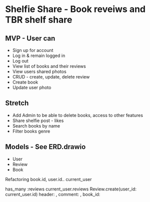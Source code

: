 # Shelfie Share - Book reveiws and TBR shelf share 

## MVP - User can
- Sign up for account
- Log in & remain logged in
- Log out
- View list of books and their reviews
- View users shared photos
- CRUD - create, update, delete review 
- Create book
- Update user photo

## Stretch
- Add Admin to be able to delete books, access to other features
- Share shelfie post - likes
- Search books by name
- Filter books genre


## Models - See ERD.drawio
- User
- Review
- Book

 
Refactoring
book.id, user.id.. current_user 


has_many :reviews
current_user.reviews
Review.create(user_id: current_user.id)
header: , comment: , book_id: 



